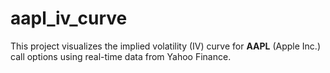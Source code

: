 # aapl_iv_curve
This project visualizes the implied volatility (IV) curve for **AAPL** (Apple Inc.) call options using real-time data from Yahoo Finance.
